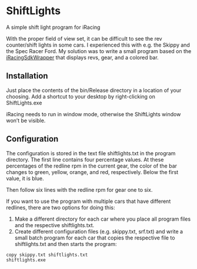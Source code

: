 # ShiftLights
A simple shift light program for iRacing

With the proper field of view set, it can be difficult to see the rev counter/shift lights in some cars. I experienced this with e.g. the Skippy and the Spec Racer Ford. My solution was to write a small program based on the [iRacingSdkWrapper](https://github.com/NickThissen/iRacingSdkWrapper) that displays revs, gear, and a colored bar.

## Installation

Just place the contents of the bin/Release directory in a location of your choosing. Add a shortcut to your desktop by right-clicking on ShiftLights.exe

iRacing needs to run in window mode, otherwise the ShiftLights window won’t be visible.

## Configuration

The configuration is stored in the text file shiftlights.txt in the program directory. The first line contains four percentage values. At these percentages of the redline rpm in the current gear, the color of the bar changes to green, yellow, orange, and red, respectively. Below the first value, it is blue.

Then follow six lines with the redline rpm for gear one to six.

If you want to use the program with multiple cars that have different redlines, there are two options for doing this:

1. Make a different directory for each car where you place all program files and the respective shiftlights.txt.
2. Create different configuration files (e.g. skippy.txt, srf.txt) and write a small batch program for each car that copies the respective file to shiftlights.txt and then starts the program:

```
copy skippy.txt shiftlights.txt
shiftlights.exe
```
